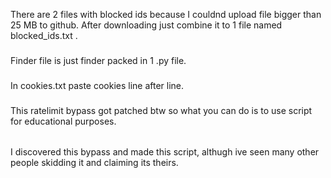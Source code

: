 There are 2 files with blocked ids because I couldnd upload file bigger than 25 MB to github. After downloading just combine it to 1 file named blocked_ids.txt .
###
Finder file is just finder packed in 1 .py file.
###
In cookies.txt paste cookies line after line.
###
This ratelimit bypass got patched btw so what you can do is to use script for educational purposes.
######
I discovered this bypass and made this script, althugh ive seen many other people skidding it and claiming its theirs.
